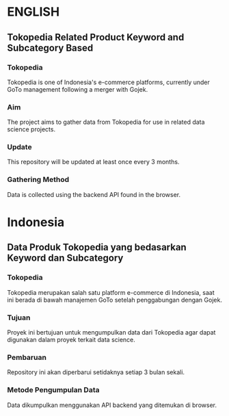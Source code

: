 # ENGLISH
## Tokopedia Related Product Keyword and Subcategory Based

### Tokopedia
Tokopedia is one of Indonesia's e-commerce platforms, currently under GoTo management following a merger with Gojek.

### Aim
The project aims to gather data from Tokopedia for use in related data science projects.

### Update
This repository will be updated at least once every 3 months.

### Gathering Method
Data is collected using the backend API found in the browser.


# Indonesia
## Data Produk Tokopedia yang bedasarkan Keyword dan Subcategory

### Tokopedia
Tokopedia merupakan salah satu platform e-commerce di Indonesia, saat ini berada di bawah manajemen GoTo setelah penggabungan dengan Gojek.

### Tujuan
Proyek ini bertujuan untuk mengumpulkan data dari Tokopedia agar dapat digunakan dalam proyek terkait data science.

### Pembaruan
Repository ini akan diperbarui setidaknya setiap 3 bulan sekali.

### Metode Pengumpulan Data
Data dikumpulkan menggunakan API backend yang ditemukan di browser.
